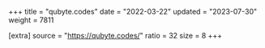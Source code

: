 +++
title = "qubyte.codes"
date = "2022-03-22"
updated = "2023-07-30"
weight = 7811

[extra]
source = "https://qubyte.codes/"
ratio = 32
size = 8
+++
